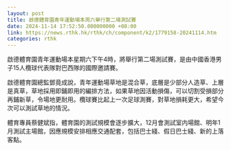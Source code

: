 ```yaml
---
layout: post
title: 啟德體育園青年運動場本周六舉行第二場測試賽
date: 2024-11-14 17:52:50.000000000 +08:00
link: https://news.rthk.hk/rthk/ch/component/k2/1779158-20241114.htm
categories: rthk
---
```


啟德體育園青年運動場本星期六下午4時，將舉行第二場測試賽，是由中國香港男子15人欖球代表隊對巴西隊的國際邀請賽。

啟德體育園總監鄧竟成說，青年運動場草地是混合草，底層是少部分人造草、上層是真草，草地採用即鋪即用的編排方法，如果草地因活動損傷，可以切割受損部分再鋪新草，令場地更耐用。欖球賽比起上一次足球測賽，對草地損耗更大，希望今次可以測試草地的情況。

體育專員蔡健斌指，體育園的測試規模會逐步擴大，12月會測試室内場館、明年1月測試主場館，因應規模安排相應交通配套，包括巴士綫、假日巴士綫、新的上落客點。
